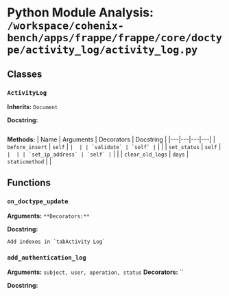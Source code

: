 # Python Module Analysis: `/workspace/cohenix-bench/apps/frappe/frappe/core/doctype/activity_log/activity_log.py`

## Classes

### `ActivityLog`
**Inherits:** `Document`


**Docstring:**
```

```

**Methods:**
| Name | Arguments | Decorators | Docstring |
|---|---|---|---|
| `before_insert` | `self` | `` |  |
| `validate` | `self` | `` |  |
| `set_status` | `self` | `` |  |
| `set_ip_address` | `self` | `` |  |
| `clear_old_logs` | `days` | `staticmethod` |  |





## Functions

### `on_doctype_update`
**Arguments:** ``
**Decorators:** ``

**Docstring:**
```
Add indexes in `tabActivity Log`
```
### `add_authentication_log`
**Arguments:** `subject, user, operation, status`
**Decorators:** ``

**Docstring:**
```

```

